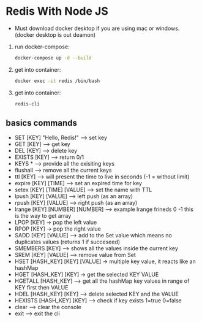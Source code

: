 # Redis With Node JS

- Must download docker desktop if you are using mac or windows. (docker desktop is out deamon)

1. run docker-compose:
   ```sh
   docker-compose up -d --build
   ```
2. get into container:
   ```sh
   docker exec -it redis /bin/bash
   ```
3. get into container:
   ```sh
   redis-cli
   ```

## basics commands

- SET [KEY] "Hello, Redis!" --> set key
- GET [KEY] --> get key
- DEL [KEY] --> delete key
- EXISTS [KEY] --> return 0/1
- KEYS \* --> provide all the exisiting keys
- flushall --> remove all the current keys
- ttl [KEY] --> will present the time to live in seconds (-1 = without limit)
- expire [KEY] [TIME] --> set an expired time for key
- setex [KEY] [TIME] [VALUE] --> set the name with TTL
- lpush [KEY] [VALUE] --> left push (as an array)
- rpush [KEY] [VALUE] --> right push (as an array)
- lrange [KEY] [NUMBER] [NUMBER] --> example lrange frineds 0 -1 this is the way to get array
- LPOP [KEY] -> pop the left value
- RPOP [KEY] -> pop the right value
- SADD [KEY] [VALUE] --> add to the Set value which means no duplicates values (returns 1 if succeseed)
- SMEMBERS [KEY] --> shows all the values inside the current key
- SREM [KEY] [VALUE] --> remove value from Set
- HSET [HASH_KEY] [KEY] [VALUE] -> multiple key value, it reacts like an hashMap
- HGET [HASH_KEY] [KEY] -> get the selected KEY VALUE
- HGETALL [HASH_KEY] --> get all the hashMap key values in range of KEY first then VALUE
- HDEL [HASH_KEY] [KEY] --> delete selected KEY and the VALUE
- HEXISTS [HASH_KEY] [KEY] --> check if key exists 1=true 0=false
- clear --> clear the console
- exit --> exit the cli
